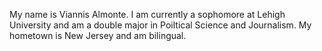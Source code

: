My name is Viannis Almonte. I am currently a sophomore at Lehigh University and am a double major in Poiltical Science and Journalism. My hometown is New Jersey and am bilingual.
